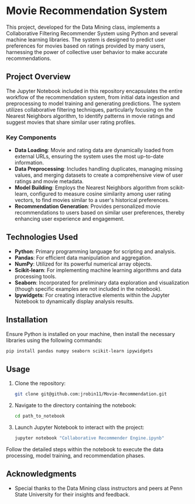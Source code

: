 
# Movie Recommendation System

This project, developed for the Data Mining class, implements a Collaborative Filtering Recommender System using Python and several machine learning libraries. The system is designed to predict user preferences for movies based on ratings provided by many users, harnessing the power of collective user behavior to make accurate recommendations.

## Project Overview

The Jupyter Notebook included in this repository encapsulates the entire workflow of the recommendation system, from initial data ingestion and preprocessing to model training and generating predictions. The system utilizes collaborative filtering techniques, particularly focusing on the Nearest Neighbors algorithm, to identify patterns in movie ratings and suggest movies that share similar user rating profiles.

### Key Components

- **Data Loading**: Movie and rating data are dynamically loaded from external URLs, ensuring the system uses the most up-to-date information.
- **Data Preprocessing**: Includes handling duplicates, managing missing values, and merging datasets to create a comprehensive view of user ratings and movie metadata.
- **Model Building**: Employs the Nearest Neighbors algorithm from scikit-learn, configured to measure cosine similarity among user rating vectors, to find movies similar to a user's historical preferences.
- **Recommendation Generation**: Provides personalized movie recommendations to users based on similar user preferences, thereby enhancing user experience and engagement.

## Technologies Used

- **Python**: Primary programming language for scripting and analysis.
- **Pandas**: For efficient data manipulation and aggregation.
- **NumPy**: Utilized for its powerful numerical array objects.
- **Scikit-learn**: For implementing machine learning algorithms and data processing tools.
- **Seaborn**: Incorporated for preliminary data exploration and visualization (though specific examples are not included in the notebook).
- **Ipywidgets**: For creating interactive elements within the Jupyter Notebook to dynamically display analysis results.

## Installation

Ensure Python is installed on your machine, then install the necessary libraries using the following commands:

```bash
pip install pandas numpy seaborn scikit-learn ipywidgets
```

## Usage

1. Clone the repository:
   ```bash
   git clone git@github.com:jrobin11/Movie-Recommendation.git
   ```
2. Navigate to the directory containing the notebook:
   ```bash
   cd path_to_notebook
   ```
3. Launch Jupyter Notebook to interact with the project:
   ```bash
   jupyter notebook "Collaborative Recommender Engine.ipynb"
   ```

Follow the detailed steps within the notebook to execute the data processing, model training, and recommendation phases.

## Acknowledgments

- Special thanks to the Data Mining class instructors and peers at Penn State University for their insights and feedback.
